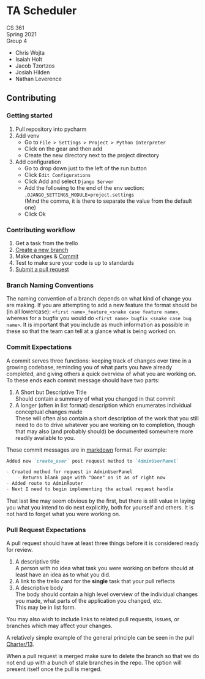 # TA Scheduler

CS 361  
Spring 2021  
Group 4

- Chris Wojta
- Isaiah Holt
- Jacob Tzortzos
- Josiah Hilden
- Nathan Leverence

## Contributing

### Getting started

1. Pull repository into pycharm
2. Add venv
	- Go to `File > Settings > Project > Python Interpreter`
	- Click on the gear and then add
	- Create the new directory next to the project directory
3. Add configuration
	- Go to drop down just to the left of the run button
	- Click `Edit Configurations`
	- Click Add and select `Django Server`
	- Add the following to the end of the env section:  
	  `,DJANGO_SETTINGS_MODULE=project.settings`  
	  (Mind the comma, it is there to separate the value from the default one)
	- Click Ok

### Contributing workflow

1. Get a task from the trello
2. [Create a new branch](#branch-naming-conventions)
3. Make changes & [Commit](#commit-expectations)
4. Test to make sure your code is up to standards
5. [Submit a pull request](#pull-request-expectations)

### Branch Naming Conventions

The naming convention of a branch depends on what kind of change you are making.
If you are attempting to add a new feature the format should be (in all lowercase):
`<first name>_feature_<snake case feature name>`, whereas for a bugfix you
would do `<first name>_bugfix_<snake case bug name>`. It is important that
you include as much information as possible in these so that the team can tell at
a glance what is being worked on.

### Commit Expectations

A commit serves three functions: keeping track of changes over time in a growing
codebase, reminding you of what parts you have already completed, and giving
others a quick overview of what you are working on.  
To these ends each commit message should have two parts:

1. A Short but Descriptive Title  
   Should contain a summary of what you changed in that commit
2. A longer (often in list format) description which enumerates individual
   conceptual changes made  
   These will often also contain a short description of the work that you still
   need to do to drive whatever you are working on to completion, though that may
   also (and probably should) be documented somewhere more readily available to you.

These commit messages are in [markdown](https://www.markdownguide.org/cheat-sheet)
format. For example:

```markdown
Added new `create_user` post request method to `AdminUserPanel`

- Created method for request in AdminUserPanel
    - Returns blank page with "Done" on it as of right now
- Added route to AdminRouter
- Next I need to begin implementing the actual request handle
```

That last line may seem obvious by the first, but there is still value in laying
you what you intend to do next explicitly, both for yourself and others. It is not
hard to forget what you were working on.

### Pull Request Expectations

A pull request should have at least three things before it is considered ready
for review.

1. A descriptive title  
   A person with no idea what task you were working on before should at least have
   an idea as to what you did.
2. A link to the trello card for the **single** task that your pull reflects
3. A descriptive body  
   The body should contain a high level overview of the individual changes you
   made, what parts of the application you changed, etc.  
   This may be in list form.

You may also wish to include links to related pull requests, issues, or branches which
may affect your changes.

A relatively simple example of the general principle can be seen in the pull
[Charter/13](https://github.com/cs361-spring2021-team4/Charter/pull/13).

When a pull request is merged make sure to delete the branch so that we do not
end up with a bunch of stale branches in the repo. The option will present itself
once the pull is merged.
